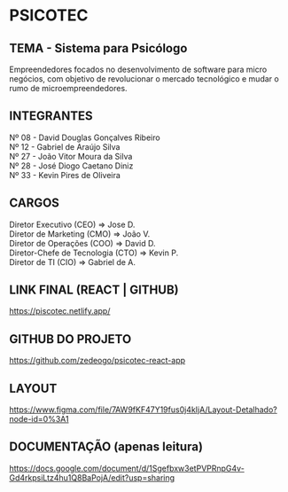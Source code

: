 # PSICOTEC  
## TEMA - Sistema para Psicólogo

Empreendedores focados no desenvolvimento de software para micro negócios, com objetivo de revolucionar o mercado tecnológico e mudar o rumo de microempreendedores.

## INTEGRANTES  
Nº 08 - David Douglas Gonçalves Ribeiro  
Nº 12 - Gabriel de Araújo Silva  
Nº 27 - João Vitor Moura da Silva  
Nº 28 - José Diogo Caetano Diniz  
Nº 33 - Kevin Pires de Oliveira  

## CARGOS  
Diretor Executivo (CEO) => Jose D.  
Diretor de Marketing (CMO) => João V.  
Diretor de Operações (COO) => David D.  
Diretor-Chefe de Tecnologia (CTO) => Kevin P.  
Diretor de TI (CIO) => Gabriel de A.  

## LINK FINAL (REACT | GITHUB)  
https://piscotec.netlify.app/

## GITHUB DO PROJETO  
https://github.com/zedeogo/psicotec-react-app

## LAYOUT  
https://www.figma.com/file/7AW9fKF47Y19fus0j4kIjA/Layout-Detalhado?node-id=0%3A1  

## DOCUMENTAÇÃO (apenas leitura)  
https://docs.google.com/document/d/1Sgefbxw3etPVPRnpG4v-Gd4rkpsiLtz4hu1Q8BaPojA/edit?usp=sharing